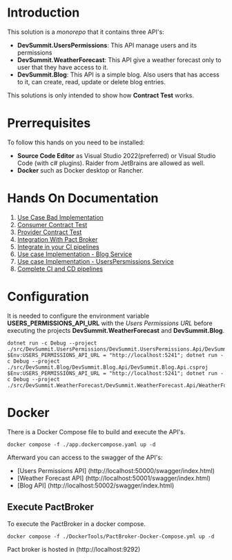 # Introduction
This solution is a *monorepo* that it contains three API's:

* **DevSummit.UsersPermissions**: This API manage users and its permissions
* **DevSummit.WeatherForecast**: This API give a weather forecast only to user that they have access to it.
* **DevSummit.Blog**: This API is a simple blog. Also users that has access to it, can create, read, update or delete blog entries.

This solutions is only intended to show how **Contract Test** works.

# Prerrequisites
To follow this hands on you need to be installed:
- **Source Code Editor** as Visual Studio 2022(preferred) or Visual Studio Code (with c# plugins). Raider from JetBrains are allowed as well. 
- **Docker** such as Docker desktop or Rancher.

# Hands On Documentation

1. [Use Case Bad Implementation](./handsOn/01-UseCaseBadImplementation.md)
2. [Consumer Contract Test](./handsOn/02-ConsumerContractTest.md)
3. [Provider Contract Test](./handsOn/03-ProviderContractTest.md)
4. [Integration With Pact Broker](./handsOn/04-IntegrateWithPactBroker.md)
5. [Integrate in your CI pipelines](./handsOn/05-IntegrateinCI.md)
6. [Use case Implementation - Blog Service](./handsOn/06-UseCaseBlogImplementation.md)
7. [Use case Implementation - UsersPersmissions Service](./handsOn/07-UseCaseUsersPermissionsImplementation.md)
8. [Complete CI and CD pipelines](./handsOn/08-CompleteCiCd.md)

# Configuration

It is needed to configure the environment variable **USERS_PERMISSIONS_API_URL** with the *Users Permissions URL* before executing the projects **DevSummit.WeatherForecast** and **DevSummit.Blog**.

```shell
dotnet run -c Debug --project ./src/DevSummit.UsersPermissions/DevSummit.UsersPermissions.Api/DevSummit.UsersPermissions.Api.csproj
$Env:USERS_PERMISSIONS_API_URL = "http://localhost:5241"; dotnet run -c Debug --project ./src/DevSummit.Blog/DevSummit.Blog.Api/DevSummit.Blog.Api.csproj
$Env:USERS_PERMISSIONS_API_URL = "http://localhost:5241"; dotnet run -c Debug --project ./src/DevSummit.WeatherForecast/DevSummit.WeatherForecast.Api/WeatherForecast.Blog.Api.csproj
```

# Docker
There is a Docker Compose file to build and execute the API's.

```shell
docker compose -f ./app.dockercompose.yaml up -d
```

Afterward you can access to the swagger of the API's:
* [Users Permissions API] (http://localhost:50000/swagger/index.html)
* [Weather Forecast API] (http://localhost:50001/swagger/index.html)
* [Blog API] (http://localhost:50002/swagger/index.html)

## Execute PactBroker
To execute the PactBroker in a docker compose.

```shell
docker compose -f ./DockerTools/PactBroker-Docker-Compose.yml up -d
```

Pact broker is hosted in (http://localhost:9292)




